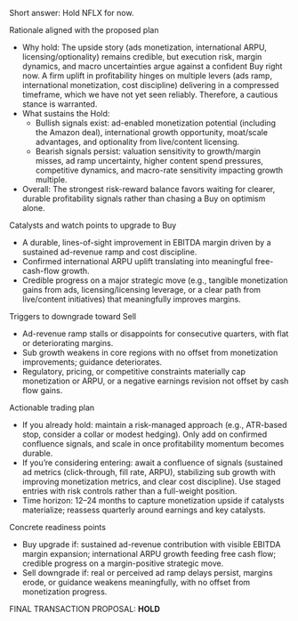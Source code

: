 Short answer: Hold NFLX for now.

Rationale aligned with the proposed plan
- Why hold: The upside story (ads monetization, international ARPU, licensing/optionality) remains credible, but execution risk, margin dynamics, and macro uncertainties argue against a confident Buy right now. A firm uplift in profitability hinges on multiple levers (ads ramp, international monetization, cost discipline) delivering in a compressed timeframe, which we have not yet seen reliably. Therefore, a cautious stance is warranted.
- What sustains the Hold: 
  - Bullish signals exist: ad-enabled monetization potential (including the Amazon deal), international growth opportunity, moat/scale advantages, and optionality from live/content licensing.
  - Bearish signals persist: valuation sensitivity to growth/margin misses, ad ramp uncertainty, higher content spend pressures, competitive dynamics, and macro-rate sensitivity impacting growth multiple.
- Overall: The strongest risk-reward balance favors waiting for clearer, durable profitability signals rather than chasing a Buy on optimism alone.

Catalysts and watch points to upgrade to Buy
- A durable, lines-of-sight improvement in EBITDA margin driven by a sustained ad-revenue ramp and cost discipline.
- Confirmed international ARPU uplift translating into meaningful free-cash-flow growth.
- Credible progress on a major strategic move (e.g., tangible monetization gains from ads, licensing/licensing leverage, or a clear path from live/content initiatives) that meaningfully improves margins.

Triggers to downgrade toward Sell
- Ad-revenue ramp stalls or disappoints for consecutive quarters, with flat or deteriorating margins.
- Sub growth weakens in core regions with no offset from monetization improvements; guidance deteriorates.
- Regulatory, pricing, or competitive constraints materially cap monetization or ARPU, or a negative earnings revision not offset by cash flow gains.

Actionable trading plan
- If you already hold: maintain a risk-managed approach (e.g., ATR-based stop, consider a collar or modest hedging). Only add on confirmed confluence signals, and scale in once profitability momentum becomes durable.
- If you’re considering entering: await a confluence of signals (sustained ad metrics (click-through, fill rate, ARPU), stabilizing sub growth with improving monetization metrics, and clear cost discipline). Use staged entries with risk controls rather than a full-weight position.
- Time horizon: 12–24 months to capture monetization upside if catalysts materialize; reassess quarterly around earnings and key catalysts.

Concrete readiness points
- Buy upgrade if: sustained ad-revenue contribution with visible EBITDA margin expansion; international ARPU growth feeding free cash flow; credible progress on a margin-positive strategic move.
- Sell downgrade if: real or perceived ad ramp delays persist, margins erode, or guidance weakens meaningfully, with no offset from monetization progress.

FINAL TRANSACTION PROPOSAL: **HOLD**